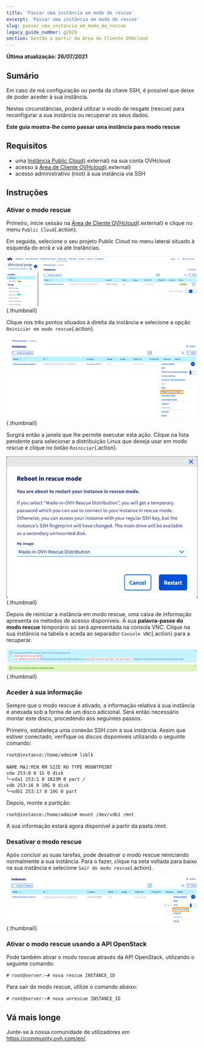 ```yaml
---
title: 'Passar uma instância em modo de rescue'
excerpt: 'Passar uma instância em modo de rescue'
slug: passar_uma_instancia_em_modo_de_rescue
legacy_guide_number: g2029
section: Gestão a partir da Área de Cliente OVHcloud
---
```


**Última atualização: 26/07/2021**

## Sumário

Em caso de má configuração ou perda da chave SSH, é possível que deixe de poder aceder à sua instância.

Nestas circunstâncias, poderá utilizar o modo de resgate (rescue) para reconfigurar a sua instância ou recuperar os seus dados. 

**Este guia mostra-lhe como passar uma instância para modo rescue**

## Requisitos

* uma [Instância Public Cloud](https://www.ovhcloud.com/pt/public-cloud/){.external} na sua conta OVHcloud
* acesso à [Área de Cliente OVHcloud](https://www.ovh.com/auth/?action=gotomanager&from=https://www.ovh.pt/&ovhSubsidiary=pt){.external}
* acesso administrativo (root) à sua instância via SSH

## Instruções

### Ativar o modo rescue

Primeiro, inicie sessão na [Área de Cliente OVHcloud](https://www.ovh.com/auth/?action=gotomanager&from=https://www.ovh.pt/&ovhSubsidiary=pt){.external} e clique no menu `Public Cloud`{.action}.

Em seguida, selecione o seu projeto Public Cloud no menu lateral situado à esquerda do ecrã e vá até Instâncias.

![área de cliente](images/compute2022.PNG){.thumbnail}

Clique nos três pontos situados à direita da instância e selecione a opção `Reiniciar em modo rescue`{.action}.

![área de cliente](images/rescue2022.png){.thumbnail}

Surgirá então a janela que lhe permite executar esta ação. Clique na lista pendente para selecionar a distribuição Linux que deseja usar em modo rescue e clique no botão `Reiniciar`{.action}. 

![área de cliente](images/rescue2.png){.thumbnail}

Depois de reiniciar a instância em modo rescue, uma caixa de informação apresenta os métodos de acesso disponíveis. A sua **palavra-passe do modo rescue** temporário só será apresentada na consola VNC. Clique na sua instância na tabela e aceda ao separador `Console VNC`{.action} para a recuperar.

![área de cliente](images/rescuedata.png){.thumbnail}


### Aceder à sua informação

Sempre que o modo rescue é ativado, a informação relativa à sua instância é anexada sob a forma de um disco adicional. Será então necessário montar este disco, procedendo aos seguintes passos.

Primeiro, estabeleça uma conexão SSH com a sua instância. Assim que estiver conectado, verifique os discos disponíveis utilizando o seguinte comando:

```
root@instance:/home/admin# lsblk

NAME MAJ:MIN RM SIZE RO TYPE MOUNTPOINT
vda 253:0 0 1G 0 disk
└─vda1 253:1 0 1023M 0 part /
vdb 253:16 0 10G 0 disk
└─vdb1 253:17 0 10G 0 part
```

Depois, monte a partição:

```
root@instance:/home/admin# mount /dev/vdb1 /mnt
```

A sua informação estará agora disponível a partir da pasta /mnt.

### Desativar o modo rescue

Após concluir as suas tarefas, pode desativar o modo rescue reiniciando normalmente a sua instância. Para o fazer, clique na seta voltada para baixo na sua instância e selecione `Sair do modo rescue`{.action}.

![área de cliente](images/rescueexit2022.png){.thumbnail}

### Ativar o modo rescue usando a API OpenStack

Pode também ativar o modo rescue através da API OpenStack, utilizando o seguinte comando:

```
# root@server:~# nova rescue INSTANCE_ID
```

Para sair do modo rescue, utilize o comando abaixo:

```
# root@server:~# nova unrescue INSTANCE_ID
```

## Vá mais longe

Junte-se à nossa comunidade de utilizadores em <https://community.ovh.com/en/>.
